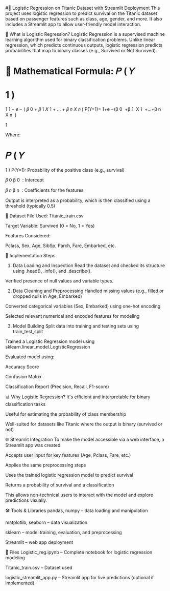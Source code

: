 #🚢 Logistic Regression on Titanic Dataset with Streamlit Deployment
This project uses logistic regression to predict survival on the Titanic dataset based on passenger features such as class, age, gender, and more. It also includes a Streamlit app to allow user-friendly model interaction.

🧠 What is Logistic Regression?
Logistic Regression is a supervised machine learning algorithm used for binary classification problems. Unlike linear regression, which predicts continuous outputs, logistic regression predicts probabilities that map to binary classes (e.g., Survived or Not Survived).

🔸 Mathematical Formula:
𝑃
(
𝑌
=
1
)
=
1
1
+
𝑒
−
(
𝛽
0
+
𝛽
1
𝑋
1
+
…
+
𝛽
𝑛
𝑋
𝑛
)
P(Y=1)= 
1+e 
−(β 
0
​
 +β 
1
​
 X 
1
​
 +…+β 
n
​
 X 
n
​
 )
 
1
​
 
Where:

𝑃
(
𝑌
=
1
)
P(Y=1): Probability of the positive class (e.g., survival)

𝛽
0
β 
0
​
 : Intercept

𝛽
𝑛
β 
n
​
 : Coefficients for the features

Output is interpreted as a probability, which is then classified using a threshold (typically 0.5)

📁 Dataset
File Used: Titanic_train.csv

Target Variable: Survived (0 = No, 1 = Yes)

Features Considered:

Pclass, Sex, Age, SibSp, Parch, Fare, Embarked, etc.

🧪 Implementation Steps
1. Data Loading and Inspection
Read the dataset and checked its structure using .head(), .info(), and .describe().

Verified presence of null values and variable types.

2. Data Cleaning and Preprocessing
Handled missing values (e.g., filled or dropped nulls in Age, Embarked)

Converted categorical variables (Sex, Embarked) using one-hot encoding

Selected relevant numerical and encoded features for modeling

3. Model Building
Split data into training and testing sets using train_test_split

Trained a Logistic Regression model using sklearn.linear_model.LogisticRegression

Evaluated model using:

Accuracy Score

Confusion Matrix

Classification Report (Precision, Recall, F1-score)

📊 Why Logistic Regression?
It's efficient and interpretable for binary classification tasks

Useful for estimating the probability of class membership

Well-suited for datasets like Titanic where the output is binary (survived or not)

🌐 Streamlit Integration
To make the model accessible via a web interface, a Streamlit app was created:

Accepts user input for key features (Age, Pclass, Fare, etc.)

Applies the same preprocessing steps

Uses the trained logistic regression model to predict survival

Returns a probability of survival and a classification

This allows non-technical users to interact with the model and explore predictions visually.

🛠️ Tools & Libraries
pandas, numpy – data loading and manipulation

matplotlib, seaborn – data visualization

sklearn – model training, evaluation, and preprocessing

Streamlit – web app deployment

📂 Files
Logistic_reg.ipynb – Complete notebook for logistic regression modeling

Titanic_train.csv – Dataset used

logistic_streamlit_app.py – Streamlit app for live predictions (optional if implemented)
